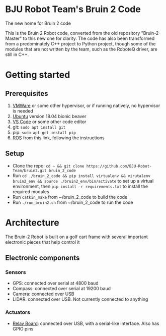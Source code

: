 # BJU Robot Team's Bruin 2 Code
The new home for Bruin 2 code

This is the Bruin 2 Robot code, converted from the old repository "Bruin-2-Master" to this new one for clarity. The code has also been transformed from a predominately C++ project to Python project, though some of the modules that are not written by the team, such as the RoboteQ driver, are still in C++.

# Getting started
## Prerequisites
1. [VMWare](https://my.vmware.com/en/web/vmware/free#desktop_end_user_computing/vmware_workstation_player/14_0) or some other hypervisor, or if running natively, no hypervisor is needed
2. [Ubuntu](https://www.ubuntu.com/download/desktop) version 18.04 bionic beaver
3. [VS Code](https://code.visualstudio.com/) or some other code editor
4. git: `sudo apt install git`
5. pip: `sudo apt-get install pip`
6. [ROS](http://wiki.ros.org/kinetic/Installation/Ubuntu) from this link, following the instructions
## Setup
- Clone the repo: `cd ~ && git clone https://github.com/BJU-Robot-Team/bruin2.git bruin_2_code`
- Run `cd ./bruin_2_code && pip install virtualenv && virutalenv bruin2_env && source ./bruin2_env/bin/activate` to set up a virtual environment, then `pip install -r requirements.txt` to install the required modules
- Run `catkin_make` from ~/bruin_2_code to build the code
- Run `./run_bruin2.sh` from ~/bruin_2_code to run the code


# Architecture
The Bruin-2 Robot is built on a golf cart frame with several important electronic pieces that help control it
## Electronic components
### Sensors
- GPS: connected over serial at 4800 baud
- Compass: connected over serial at 19200 baud
- Camera: connected over USB
- LIDAR: connected over USB. Not currently connected to anything

### Actuators
- [Relay Board](https://docs.numato.com/doc/16-channel-usb-relay-module/): connected over USB, with a serial-like interface. Also has GPIO pins
